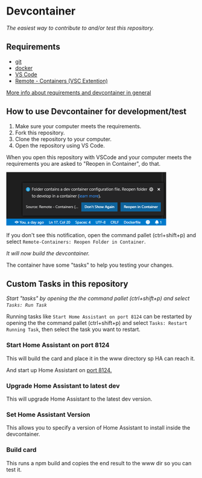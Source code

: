 # Devcontainer

_The easiest way to contribute to and/or test this repository._

## Requirements

- [git](https://git-scm.com/book/en/v2/Getting-Started-Installing-Git)
- [docker](https://docs.docker.com/install/)
- [VS Code](https://code.visualstudio.com/)
- [Remote - Containers (VSC Extention)](https://marketplace.visualstudio.com/items?itemName=ms-vscode-remote.remote-containers)

[More info about requirements and devcontainer in general](https://code.visualstudio.com/docs/remote/containers#_getting-started)

## How to use Devcontainer for development/test

1. Make sure your computer meets the requirements.
1. Fork this repository.
1. Clone the repository to your computer.
1. Open the repository using VS Code.

When you open this repository with VSCode and your computer meets the requirements you are asked to "Reopen in Container", do that.

![reopen](images/reopen.png)

If you don't see this notification, open the command pallet (ctrl+shift+p) and select `Remote-Containers: Reopen Folder in Container`.

_It will now build the devcontainer._

The container have some "tasks" to help you testing your changes.

## Custom Tasks in this repository

_Start "tasks" by opening the the command pallet (ctrl+shift+p) and select `Tasks: Run Task`_

Running tasks like `Start Home Assistant on port 8124` can be restarted by opening the the command pallet (ctrl+shift+p) and select `Tasks: Restart Running Task`, then select the task you want to restart.

### Start Home Assistant on port 8124

This will build the card and place it in the www directory sp HA can reach it.

And start up Home Assistant on [port 8124.](http://localhost:8124)

### Upgrade Home Assistant to latest dev

This will upgrade Home Assistant to the latest dev version.

### Set Home Assistant Version

This allows you to specify a version of Home Assistant to install inside the devcontainer.

### Build card

This runs a npm build and copies the end result to the www dir so you can test it.
